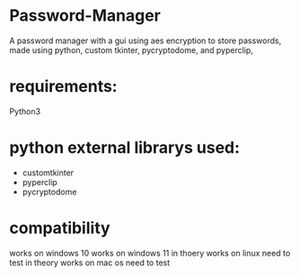 # Password-Manager
A password manager with a gui using aes encryption to store passwords, made using python, custom tkinter, pycryptodome, and pyperclip,

# requirements:
Python3

# python external librarys used:
- customtkinter
- pyperclip
- pycryptodome

# compatibility
works on windows 10
works on windows 11
in thoery works on linux need to test
in theory works on mac os need to test
